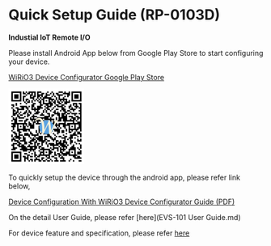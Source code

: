 # Quick Setup Guide (RP-0103D)

**Industial IoT Remote I/O**

Please install Android App below from Google Play Store to start configuring your device.

[WiRiO3 Device Configurator Google Play Store](https://play.google.com/store/apps/details?id=com.wirio3.wifi_provision)

![Apps QR](../picture/Wirio3%20Apps%20PlayStore%20Link%20small.png)

To quickly setup the device through the android app, please refer link below,

[Device Configuration With WiRiO3 Device Configurator Guide (PDF)](pdf/WiRIO3%20Device%20Configuration%20Manual.pdf)

On the detail User Guide, please refer [here](EVS-101 User Guide.md)

For device feature and specification, please refer [here](RP1204_Device_Specification.md)



